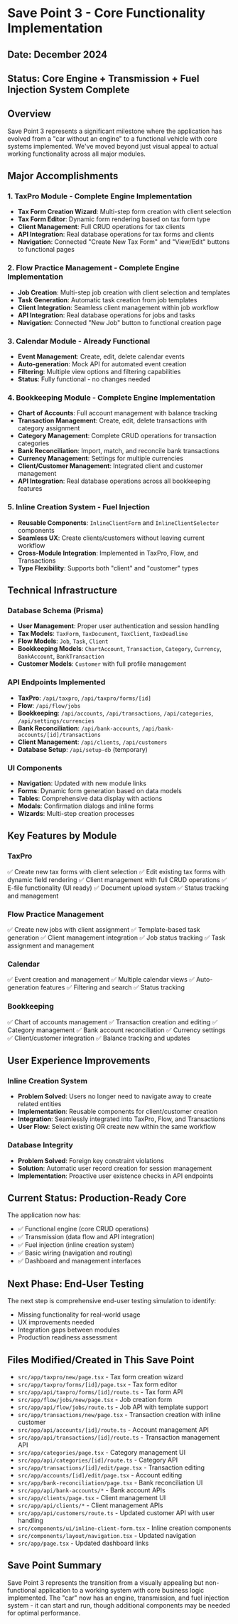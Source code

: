 # Save Point 3 - Core Functionality Implementation

## Date: December 2024
## Status: Core Engine + Transmission + Fuel Injection System Complete

## Overview
Save Point 3 represents a significant milestone where the application has evolved from a "car without an engine" to a functional vehicle with core systems implemented. We've moved beyond just visual appeal to actual working functionality across all major modules.

## Major Accomplishments

### 1. TaxPro Module - Complete Engine Implementation
- **Tax Form Creation Wizard**: Multi-step form creation with client selection
- **Tax Form Editor**: Dynamic form rendering based on tax form type
- **Client Management**: Full CRUD operations for tax clients
- **API Integration**: Real database operations for tax forms and clients
- **Navigation**: Connected "Create New Tax Form" and "View/Edit" buttons to functional pages

### 2. Flow Practice Management - Complete Engine Implementation
- **Job Creation**: Multi-step job creation with client selection and templates
- **Task Generation**: Automatic task creation from job templates
- **Client Integration**: Seamless client management within job workflow
- **API Integration**: Real database operations for jobs and tasks
- **Navigation**: Connected "New Job" button to functional creation page

### 3. Calendar Module - Already Functional
- **Event Management**: Create, edit, delete calendar events
- **Auto-generation**: Mock API for automated event creation
- **Filtering**: Multiple view options and filtering capabilities
- **Status**: Fully functional - no changes needed

### 4. Bookkeeping Module - Complete Engine Implementation
- **Chart of Accounts**: Full account management with balance tracking
- **Transaction Management**: Create, edit, delete transactions with category assignment
- **Category Management**: Complete CRUD operations for transaction categories
- **Bank Reconciliation**: Import, match, and reconcile bank transactions
- **Currency Management**: Settings for multiple currencies
- **Client/Customer Management**: Integrated client and customer management
- **API Integration**: Real database operations across all bookkeeping features

### 5. Inline Creation System - Fuel Injection
- **Reusable Components**: `InlineClientForm` and `InlineClientSelector` components
- **Seamless UX**: Create clients/customers without leaving current workflow
- **Cross-Module Integration**: Implemented in TaxPro, Flow, and Transactions
- **Type Flexibility**: Supports both "client" and "customer" types

## Technical Infrastructure

### Database Schema (Prisma)
- **User Management**: Proper user authentication and session handling
- **Tax Models**: `TaxForm`, `TaxDocument`, `TaxClient`, `TaxDeadline`
- **Flow Models**: `Job`, `Task`, `Client`
- **Bookkeeping Models**: `ChartAccount`, `Transaction`, `Category`, `Currency`, `BankAccount`, `BankTransaction`
- **Customer Models**: `Customer` with full profile management

### API Endpoints Implemented
- **TaxPro**: `/api/taxpro`, `/api/taxpro/forms/[id]`
- **Flow**: `/api/flow/jobs`
- **Bookkeeping**: `/api/accounts`, `/api/transactions`, `/api/categories`, `/api/settings/currencies`
- **Bank Reconciliation**: `/api/bank-accounts`, `/api/bank-accounts/[id]/transactions`
- **Client Management**: `/api/clients`, `/api/customers`
- **Database Setup**: `/api/setup-db` (temporary)

### UI Components
- **Navigation**: Updated with new module links
- **Forms**: Dynamic form generation based on data models
- **Tables**: Comprehensive data display with actions
- **Modals**: Confirmation dialogs and inline forms
- **Wizards**: Multi-step creation processes

## Key Features by Module

### TaxPro
✅ Create new tax forms with client selection
✅ Edit existing tax forms with dynamic field rendering
✅ Client management with full CRUD operations
✅ E-file functionality (UI ready)
✅ Document upload system
✅ Status tracking and management

### Flow Practice Management
✅ Create new jobs with client assignment
✅ Template-based task generation
✅ Client management integration
✅ Job status tracking
✅ Task assignment and management

### Calendar
✅ Event creation and management
✅ Multiple calendar views
✅ Auto-generation features
✅ Filtering and search
✅ Status tracking

### Bookkeeping
✅ Chart of accounts management
✅ Transaction creation and editing
✅ Category management
✅ Bank account reconciliation
✅ Currency settings
✅ Client/customer integration
✅ Balance tracking and updates

## User Experience Improvements

### Inline Creation System
- **Problem Solved**: Users no longer need to navigate away to create related entities
- **Implementation**: Reusable components for client/customer creation
- **Integration**: Seamlessly integrated into TaxPro, Flow, and Transactions
- **User Flow**: Select existing OR create new within the same workflow

### Database Integrity
- **Problem Solved**: Foreign key constraint violations
- **Solution**: Automatic user record creation for session management
- **Implementation**: Proactive user existence checks in API endpoints

## Current Status: Production-Ready Core
The application now has:
- ✅ Functional engine (core CRUD operations)
- ✅ Transmission (data flow and API integration)
- ✅ Fuel injection (inline creation system)
- ✅ Basic wiring (navigation and routing)
- ✅ Dashboard and management interfaces

## Next Phase: End-User Testing
The next step is comprehensive end-user testing simulation to identify:
- Missing functionality for real-world usage
- UX improvements needed
- Integration gaps between modules
- Production readiness assessment

## Files Modified/Created in This Save Point
- `src/app/taxpro/new/page.tsx` - Tax form creation wizard
- `src/app/taxpro/forms/[id]/page.tsx` - Tax form editor
- `src/app/api/taxpro/forms/[id]/route.ts` - Tax form API
- `src/app/flow/jobs/new/page.tsx` - Job creation form
- `src/app/api/flow/jobs/route.ts` - Job API with template support
- `src/app/transactions/new/page.tsx` - Transaction creation with inline customer
- `src/app/api/accounts/[id]/route.ts` - Account management API
- `src/app/api/transactions/[id]/route.ts` - Transaction management API
- `src/app/categories/page.tsx` - Category management UI
- `src/app/api/categories/[id]/route.ts` - Category API
- `src/app/transactions/[id]/edit/page.tsx` - Transaction editing
- `src/app/accounts/[id]/edit/page.tsx` - Account editing
- `src/app/bank-reconciliation/page.tsx` - Bank reconciliation UI
- `src/app/api/bank-accounts/*` - Bank account APIs
- `src/app/clients/page.tsx` - Client management UI
- `src/app/api/clients/*` - Client management APIs
- `src/app/api/customers/route.ts` - Updated customer API with user handling
- `src/components/ui/inline-client-form.tsx` - Inline creation components
- `src/components/layout/navigation.tsx` - Updated navigation
- `src/app/page.tsx` - Updated dashboard links

## Save Point Summary
Save Point 3 represents the transition from a visually appealing but non-functional application to a working system with core business logic implemented. The "car" now has an engine, transmission, and fuel injection system - it can start and run, though additional components may be needed for optimal performance. 